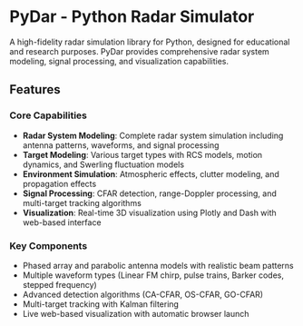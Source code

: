 # PyDar - Python Radar Simulator

A high-fidelity radar simulation library for Python, designed for educational and research purposes. PyDar provides comprehensive radar system modeling, signal processing, and visualization capabilities.

## Features

### Core Capabilities
- **Radar System Modeling**: Complete radar system simulation including antenna patterns, waveforms, and signal processing
- **Target Modeling**: Various target types with RCS models, motion dynamics, and Swerling fluctuation models
- **Environment Simulation**: Atmospheric effects, clutter modeling, and propagation effects
- **Signal Processing**: CFAR detection, range-Doppler processing, and multi-target tracking algorithms
- **Visualization**: Real-time 3D visualization using Plotly and Dash with web-based interface

### Key Components
- Phased array and parabolic antenna models with realistic beam patterns
- Multiple waveform types (Linear FM chirp, pulse trains, Barker codes, stepped frequency)
- Advanced detection algorithms (CA-CFAR, OS-CFAR, GO-CFAR)
- Multi-target tracking with Kalman filtering
- Live web-based visualization with automatic browser launch
